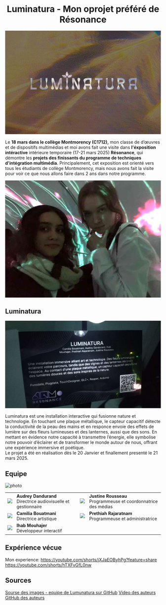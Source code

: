 <h1 align="center">Luminatura - Mon oprojet préféré de Résonance</h1>
<p align="center">
  <img src="medias/logo.png">
</p> 

Le **18 mars dans le collège Montmorency (C1712),** mon classe de d’œuvres et de dispositifs multimédias et moi avons fait une visite dans **l'éxposition intéractive** intérieure temporaire (17-21 mars 2025) **Résonance**, qui démontre les **projets des finissants du programme de techniques d'intégration multimédia**. Principalement, cet exposition est orienté vers tous les étudiants de collège Montmorency, mais nous avons fait la visite pour voir ce que nous allons faire dans 2 ans dans notre programme.
<p align="center">
  <img src="medias/moi_et_rada.jpg">
</p>

## Luminatura
<p align="center">
  <img src="medias/cartel_luminatura.jpg">
</p>
Luminatura est une installation interactive qui fusionne nature et technologie. En touchant une plaque métallique, le capteur capacitif détecte la conductivité de la peau des mains et en responce envoie des effets de lumière sur des fleurs lumineuses et des lanternes, aussi que des sons. En mettant en évidence notre capacité à transmettre l’énergie, elle symbolise notre pouvoir d’éclairer et de transformer le monde autour de nous, offrant une expérience immersive et poétique.<br> 
Le projet a été en réalisation dès le 20 Janvier et finallement presenté le 21 mars 2025.

## Equipe
![photo]()
<table align="center">
<tr>
<td><img src="https://github-production-user-asset-6210df.s3.amazonaws.com/112189908/407594262-98d86d56-53e8-4d55-80bf-c463199ffbd7.jpg?X-Amz-Algorithm=AWS4-HMAC-SHA256&X-Amz-Credential=AKIAVCODYLSA53PQK4ZA%2F20250328%2Fus-east-1%2Fs3%2Faws4_request&X-Amz-Date=20250328T000440Z&X-Amz-Expires=300&X-Amz-Signature=62f3bf9025289c1cd82d53e8a420e685f9d2ed51134b05d9126c94b4e6623d02&X-Amz-SignedHeaders=host" width="200px"></td>
<td><b>Audrey Dandurand</b><br>
Directrice audiovisuelle et gestionnaire</td>
<td><img src="https://github-production-user-asset-6210df.s3.amazonaws.com/112189908/408930797-50078acc-7ec1-41d0-bb02-92dca1b9f2b3.jpg?X-Amz-Algorithm=AWS4-HMAC-SHA256&X-Amz-Credential=AKIAVCODYLSA53PQK4ZA%2F20250328%2Fus-east-1%2Fs3%2Faws4_request&X-Amz-Date=20250328T000548Z&X-Amz-Expires=300&X-Amz-Signature=3af2bd9e30568f60f089a6e802c0f7cc9c4ed256a5a5937ee778084524412707&X-Amz-SignedHeaders=host" width="200px"></td>
<td><b>Justine Rousseau </b><br>
Programmeuse et coordonnatrice des médias</td>
</tr>
<tr>
<td><img src="https://github-production-user-asset-6210df.s3.amazonaws.com/112189908/407594431-d3993b35-55ff-4c4a-8902-87089e429389.jpg?X-Amz-Algorithm=AWS4-HMAC-SHA256&X-Amz-Credential=AKIAVCODYLSA53PQK4ZA%2F20250328%2Fus-east-1%2Fs3%2Faws4_request&X-Amz-Date=20250328T000610Z&X-Amz-Expires=300&X-Amz-Signature=0f59b6ec1f84db8c4eebf19ce052987a947fe2466481eb8158fff0d1d875cd69&X-Amz-SignedHeaders=host" width="200px"></td>
<td><b>Camilia Bouatmani </b><br>
Directrice artistique</td>
<td><img src="https://github-production-user-asset-6210df.s3.amazonaws.com/112189908/408930743-ac2c266f-071b-46cf-9c3e-f273041b5c34.jpg?X-Amz-Algorithm=AWS4-HMAC-SHA256&X-Amz-Credential=AKIAVCODYLSA53PQK4ZA%2F20250328%2Fus-east-1%2Fs3%2Faws4_request&X-Amz-Date=20250328T000722Z&X-Amz-Expires=300&X-Amz-Signature=e74a34c23c78195339df181e3cfa81dd306366f2b2a38f17454089d232f8da63&X-Amz-SignedHeaders=host" width="200px"></td>
<td><b>Prethiah Rajaratnam </b><br>
Programmeuse et administratrice</td>
</tr>
<tr>
<td><img src="https://github-production-user-asset-6210df.s3.amazonaws.com/112189908/409631165-1d605749-b211-488a-bf4c-237ea3d63a52.jpg?X-Amz-Algorithm=AWS4-HMAC-SHA256&X-Amz-Credential=AKIAVCODYLSA53PQK4ZA%2F20250328%2Fus-east-1%2Fs3%2Faws4_request&X-Amz-Date=20250328T000740Z&X-Amz-Expires=300&X-Amz-Signature=40d7e5c0f9122e08c73b6a17e476228c36ae134b1c44e2b5ddf723f22bb2630f&X-Amz-SignedHeaders=host" width="200px"></td>
<td><b>Ihab Mouhajer</b> <br>
Développeur interactif</td>
</tr>
</table> 

## Expérience vécue
Mon experience: https://youtube.com/shorts/jXJaEOByhPg?feature=share 
https://youtube.com/shorts/hTXFvGfL0nw

## Sources
<a href="https://miaou-mafia.github.io/projet-luminatura/#/10_equipe/">Sourse des images - equipe de Lumunatura sur GitHub</a>
<a href="https://youtu.be/i6xJno_NFSc">Video des auteurs</a>
<a href="https://miaou-mafia.github.io/projet-luminatura/#/">GitHub des auteurs</a>
